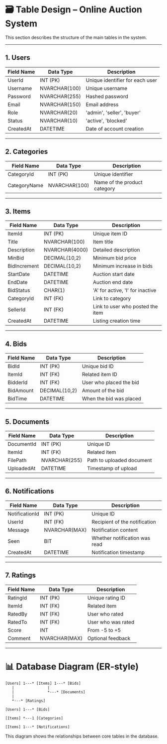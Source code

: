 # 🗃️ Table Design – Online Auction System

This section describes the structure of the main tables in the system.

---

## 1. Users

| Field Name   | Data Type       | Description                       |
|--------------|------------------|-----------------------------------|
| UserId       | INT (PK)         | Unique identifier for each user   |
| Username     | NVARCHAR(100)    | Unique username                   |
| Password     | NVARCHAR(255)    | Hashed password                   |
| Email        | NVARCHAR(150)    | Email address                     |
| Role         | NVARCHAR(20)     | 'admin', 'seller', 'buyer'        |
| Status       | NVARCHAR(10)     | 'active', 'blocked'               |
| CreatedAt    | DATETIME         | Date of account creation          |

---

## 2. Categories

| Field Name     | Data Type      | Description                          |
|----------------|----------------|--------------------------------------|
| CategoryId     | INT (PK)       | Unique identifier                    |
| CategoryName   | NVARCHAR(100)  | Name of the product category         |

---

## 3. Items

| Field Name     | Data Type        | Description                          |
|----------------|------------------|--------------------------------------|
| ItemId         | INT (PK)         | Unique item ID                       |
| Title          | NVARCHAR(100)    | Item title                           |
| Description    | NVARCHAR(4000)   | Detailed description                 |
| MinBid         | DECIMAL(10,2)    | Minimum bid price                    |
| BidIncrement   | DECIMAL(10,2)    | Minimum increase in bids             |
| StartDate      | DATETIME         | Auction start date                   |
| EndDate        | DATETIME         | Auction end date                     |
| BidStatus      | CHAR(1)          | 'A' for active, 'I' for inactive     |
| CategoryId     | INT (FK)         | Link to category                     |
| SellerId       | INT (FK)         | Link to user who posted the item     |
| CreatedAt      | DATETIME         | Listing creation time                |

---

## 4. Bids

| Field Name   | Data Type        | Description                         |
|--------------|------------------|-------------------------------------|
| BidId        | INT (PK)         | Unique bid ID                       |
| ItemId       | INT (FK)         | Related item ID                     |
| BidderId     | INT (FK)         | User who placed the bid             |
| BidAmount    | DECIMAL(10,2)    | Amount of the bid                   |
| BidTime      | DATETIME         | When the bid was placed             |

---

## 5. Documents

| Field Name   | Data Type        | Description                          |
|--------------|------------------|--------------------------------------|
| DocumentId   | INT (PK)         | Unique ID                            |
| ItemId       | INT (FK)         | Related item                         |
| FilePath     | NVARCHAR(255)    | Path to uploaded document            |
| UploadedAt   | DATETIME         | Timestamp of upload                  |

---

## 6. Notifications

| Field Name     | Data Type       | Description                          |
|----------------|------------------|--------------------------------------|
| NotificationId | INT (PK)         | Unique ID                            |
| UserId         | INT (FK)         | Recipient of the notification        |
| Message        | NVARCHAR(MAX)    | Notification content                 |
| Seen           | BIT              | Whether notification was read        |
| CreatedAt      | DATETIME         | Notification timestamp               |

---

## 7. Ratings

| Field Name   | Data Type        | Description                          |
|--------------|------------------|--------------------------------------|
| RatingId     | INT (PK)         | Unique rating ID                     |
| ItemId       | INT (FK)         | Related item                         |
| RatedBy      | INT (FK)         | User who rated                       |
| RatedTo      | INT (FK)         | User who was rated                   |
| Score        | INT              | From -5 to +5                        |
| Comment      | NVARCHAR(MAX)    | Optional feedback                    |

---

# 📊 Database Diagram (ER-style)

```
[Users] 1---* [Items] 1---* [Bids]
   |               |
   |               *---* [Documents]
   |
   *---* [Ratings]

[Users] 1---* [Bids]

[Items] *---1 [Categories]

[Items] 1---* [Notifications]
```

This diagram shows the relationships between core tables in the database.

